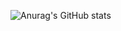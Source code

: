 ![Anurag's GitHub stats](https://github-readme-stats.vercel.app/api?username=abora97&hide=contribs,prs)
